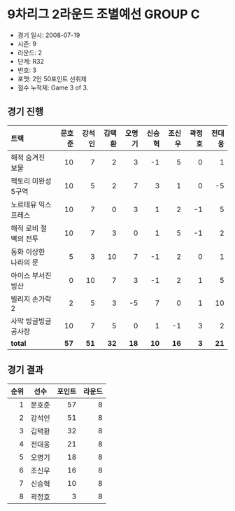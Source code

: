 # 9차리그 2라운드 조별예선 GROUP C

- 경기 일시: 2008-07-19
- 시즌: 9
- 라운드: 2
- 단계: R32
- 번호: 3
- 포맷: 2인 50포인트 선취제
- 점수 누적제: Game 3 of 3.





## 경기 진행

| 트랙 | 문호준 | 강석인 | 김택환 | 오명기 | 신승혁 | 조신우 | 곽정호 | 전대웅 |
|:---|---:|---:|---:|---:|---:|---:|---:|---:|
| 해적 숨겨진 보물 | 10 | 7 | 2 | 3 | -1 | 5 | 0 | 1 |
| 팩토리 미완성 5구역 | 10 | 5 | 2 | 7 | 3 | 1 | 0 | -5 |
| 노르테유 익스프레스 | 10 | 7 | 0 | 3 | 1 | 2 | -1 | 5 |
| 해적 로비 절벽의 전투 | 10 | 7 | 3 | 0 | 1 | 5 | -1 | 2 |
| 동화 이상한 나라의 문 | 5 | 3 | 10 | 7 | -1 | 2 | 0 | 1 |
| 아이스 부서진 빙산 | 0 | 10 | 7 | 3 | -1 | 2 | 1 | 5 |
| 빌리지 손가락 2 | 2 | 5 | 3 | -5 | 7 | 0 | 1 | 10 |
| 사막 빙글빙글 공사장 | 10 | 7 | 5 | 0 | 1 | -1 | 3 | 2 |
| __total__ | __57__ | __51__ | __32__ | __18__ | __10__ | __16__ | __3__ | __21__ |




## 경기 결과

| 순위 | 선수 | 포인트 | 라운드 |
|---:|:---:|---:|---:|
| 1 | 문호준 | 57 | 8 |
| 2 | 강석인 | 51 | 8 |
| 3 | 김택환 | 32 | 8 |
| 4 | 전대웅 | 21 | 8 |
| 5 | 오명기 | 18 | 8 |
| 6 | 조신우 | 16 | 8 |
| 7 | 신승혁 | 10 | 8 |
| 8 | 곽정호 | 3 | 8 |


